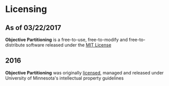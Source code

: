 # Licensing

## As of 03/22/2017

<b>Objective Partitioning</b> is a free-to-use, free-to-modify and free-to-distribute software released under the [MIT License](https://opensource.org/licenses/MIT) 

## 2016

<b>Objective Partitioning</b> was originally [licensed](http://license.umn.edu/technologies/20160062_finite-element-analysis-objective-partitioning), managed and released under University of Minnesota's intellectual property guidelines

